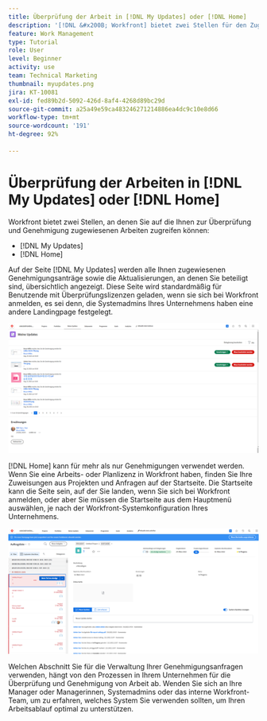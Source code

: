 ```yaml
---
title: Überprüfung der Arbeit in [!DNL My Updates] oder [!DNL Home]
description: '[!DNL &#x200B; Workfront] bietet zwei Stellen für den Zugriff auf Arbeiten, die Ihnen zur Überprüfung und Genehmigung zugewiesen wurden -  [!DNL My Updates] AND [!DNL Home] '
feature: Work Management
type: Tutorial
role: User
level: Beginner
activity: use
team: Technical Marketing
thumbnail: myupdates.png
jira: KT-10081
exl-id: fed89b2d-5092-426d-8af4-4268d89bc29d
source-git-commit: a25a49e59ca483246271214886ea4dc9c10e8d66
workflow-type: tm+mt
source-wordcount: '191'
ht-degree: 92%

---
```


# Überprüfung der Arbeiten in [!DNL My Updates] oder [!DNL Home]

Workfront bietet zwei Stellen, an denen Sie auf die Ihnen zur Überprüfung und Genehmigung zugewiesenen Arbeiten zugreifen können:

* [!DNL My Updates]
* [!DNL Home]

Auf der Seite [!DNL My Updates] werden alle Ihnen zugewiesenen Genehmigungsanträge sowie die Aktualisierungen, an denen Sie beteiligt sind, übersichtlich angezeigt. Diese Seite wird standardmäßig für Benutzende mit Überprüfungslizenzen geladen, wenn sie sich bei Workfront anmelden, es sei denn, die Systemadmins Ihres Unternehmens haben eine andere Landingpage festgelegt.

![Ein Bild der Seite [!DNL My Updates]](assets/my-updates-overview.png)

[!DNL Home] kann für mehr als nur Genehmigungen verwendet werden. Wenn Sie eine Arbeits- oder Planlizenz in Workfront haben, finden Sie Ihre Zuweisungen aus Projekten und Anfragen auf der Startseite. Die Startseite kann die Seite sein, auf der Sie landen, wenn Sie sich bei Workfront anmelden, oder aber Sie müssen die Startseite aus dem Hauptmenü auswählen, je nach der Workfront-Systemkonfiguration Ihres Unternehmens.

![Ein Bild der Seite [!DNL Home]](assets/home-overview.png)

Welchen Abschnitt Sie für die Verwaltung Ihrer Genehmigungsanfragen verwenden, hängt von den Prozessen in Ihrem Unternehmen für die Überprüfung und Genehmigung von Arbeit ab. Wenden Sie sich an Ihre Manager oder Managerinnen, Systemadmins oder das interne Workfront-Team, um zu erfahren, welches System Sie verwenden sollten, um Ihren Arbeitsablauf optimal zu unterstützen.
